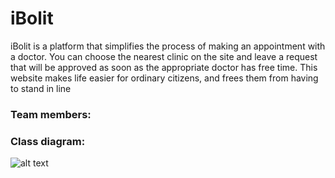 # iBolit

iBolit is a platform that simplifies the process of making an appointment with a doctor. You can choose the nearest clinic on the site and leave a request that will be approved as soon as the appropriate doctor has free time. This website makes life easier for ordinary citizens, and frees them from having to stand in line

### Team members:
[Mynzhassar Dias]: https://github.com/Mynzhassar
[Uzbakanov Omirzak]: https://github.com/pumalcn

### Class diagram:
![alt text](https://www.draw.io/#G1i0evlLXHkvy6nnjbNDWCPB3ZwX9zWdpS)
